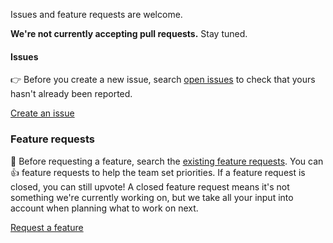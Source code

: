 Issues and feature requests are welcome.

**We're not currently accepting pull requests.** Stay tuned.

#### Issues

👉 Before you create a new issue, search [open issues](https://github.com/Shopify/discount-app-components/issues) to check that yours hasn't already been reported.

[Create an issue](/issues/new?template=ISSUE.md)

### Feature requests

🌟 Before requesting a feature, search the [existing feature requests](https://github.com/Shopify/discount-app-components/issues?q=is%3Aissue+label%3A%22feature+request%22). You can 👍 feature requests to help the team set priorities. If a feature request is closed, you can still upvote! A closed feature request means it's not something we're currently working on, but we take all your input into account when planning what to work on next.

[Request a feature](/issues/new?template=FEATURE_REQUEST.md)
